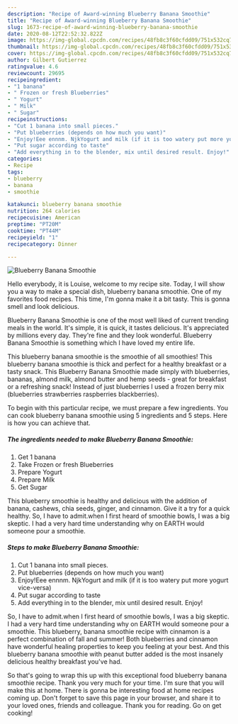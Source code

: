 ```yaml
---
description: "Recipe of Award-winning Blueberry Banana Smoothie"
title: "Recipe of Award-winning Blueberry Banana Smoothie"
slug: 1673-recipe-of-award-winning-blueberry-banana-smoothie
date: 2020-08-12T22:52:32.822Z
image: https://img-global.cpcdn.com/recipes/48fb8c3f60cfdd09/751x532cq70/blueberry-banana-smoothie-recipe-main-photo.jpg
thumbnail: https://img-global.cpcdn.com/recipes/48fb8c3f60cfdd09/751x532cq70/blueberry-banana-smoothie-recipe-main-photo.jpg
cover: https://img-global.cpcdn.com/recipes/48fb8c3f60cfdd09/751x532cq70/blueberry-banana-smoothie-recipe-main-photo.jpg
author: Gilbert Gutierrez
ratingvalue: 4.6
reviewcount: 29695
recipeingredient:
- "1 banana"
- " Frozen or fresh Blueberries"
- " Yogurt"
- " Milk"
- " Sugar"
recipeinstructions:
- "Cut 1 banana into small pieces."
- "Put blueberries (depends on how much you want)"
- "Enjoy!Eee ennnm. NjkYogurt and milk (if it is too watery put more yogurt vice-versa)"
- "Put sugar according to taste"
- "Add everything in to the blender, mix until desired result. Enjoy!"
categories:
- Recipe
tags:
- blueberry
- banana
- smoothie

katakunci: blueberry banana smoothie 
nutrition: 264 calories
recipecuisine: American
preptime: "PT20M"
cooktime: "PT44M"
recipeyield: "1"
recipecategory: Dinner

---
```



![Blueberry Banana Smoothie](https://img-global.cpcdn.com/recipes/48fb8c3f60cfdd09/751x532cq70/blueberry-banana-smoothie-recipe-main-photo.jpg)

Hello everybody, it is Louise, welcome to my recipe site. Today, I will show you a way to make a special dish, blueberry banana smoothie. One of my favorites food recipes. This time, I'm gonna make it a bit tasty. This is gonna smell and look delicious.

Blueberry Banana Smoothie is one of the most well liked of current trending meals in the world. It's simple, it is quick, it tastes delicious. It's appreciated by millions every day. They're fine and they look wonderful. Blueberry Banana Smoothie is something which I have loved my entire life.

This blueberry banana smoothie is the smoothie of all smoothies! This blueberry banana smoothie is thick and perfect for a healthy breakfast or a tasty snack. This Blueberry Banana Smoothie made simply with blueberries, bananas, almond milk, almond butter and hemp seeds - great for breakfast or a refreshing snack! Instead of just blueberries I used a frozen berry mix (blueberries strawberries raspberries blackberries).


To begin with this particular recipe, we must prepare a few ingredients. You can cook blueberry banana smoothie using 5 ingredients and 5 steps. Here is how you can achieve that.

<!--inarticleads1-->

##### The ingredients needed to make Blueberry Banana Smoothie:

1. Get 1 banana
1. Take  Frozen or fresh Blueberries
1. Prepare  Yogurt
1. Prepare  Milk
1. Get  Sugar


This blueberry smoothie is healthy and delicious with the addition of banana, cashews, chia seeds, ginger, and cinnamon. Give it a try for a quick healthy. So, I have to admit.when I first heard of smoothie bowls, I was a big skeptic. I had a very hard time understanding why on EARTH would someone pour a smoothie. 

<!--inarticleads2-->

##### Steps to make Blueberry Banana Smoothie:

1. Cut 1 banana into small pieces.
1. Put blueberries (depends on how much you want)
1. Enjoy!Eee ennnm. NjkYogurt and milk (if it is too watery put more yogurt vice-versa)
1. Put sugar according to taste
1. Add everything in to the blender, mix until desired result. Enjoy!


So, I have to admit.when I first heard of smoothie bowls, I was a big skeptic. I had a very hard time understanding why on EARTH would someone pour a smoothie. This blueberry, banana smoothie recipe with cinnamon is a perfect combination of fall and summer! Both blueberries and cinnamon have wonderful healing properties to keep you feeling at your best. And this blueberry banana smoothie with peanut butter added is the most insanely delicious healthy breakfast you&#39;ve had. 

So that's going to wrap this up with this exceptional food blueberry banana smoothie recipe. Thank you very much for your time. I'm sure that you will make this at home. There is gonna be interesting food at home recipes coming up. Don't forget to save this page in your browser, and share it to your loved ones, friends and colleague. Thank you for reading. Go on get cooking!
